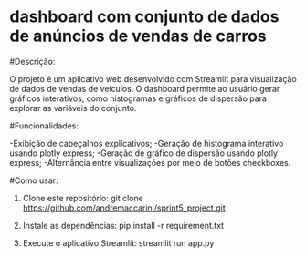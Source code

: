 # dashboard com conjunto de dados de anúncios de vendas de carros

#Descrição:

O projeto é um aplicativo web desenvolvido com Streamlit para visualização de dados de vendas de veículos.
O dashboard permite ao usuário gerar gráficos interativos, como histogramas e gráficos de dispersão para explorar as variáveis do conjunto.

#Funcionalidades:

-Exibição de cabeçalhos explicativos;
-Geração de histograma interativo usando plotly express;
-Geração de gráfico de dispersão  usando plotly express;
-Alternância entre visualizações por meio de botões checkboxes.

#Como usar:

1. Clone este repositório:
   git clone https://github.com/andremaccarini/sprint5_project.git

2. Instale as dependências:
   pip install -r requirement.txt

3. Execute o aplicativo Streamlit:
   streamlit run app.py